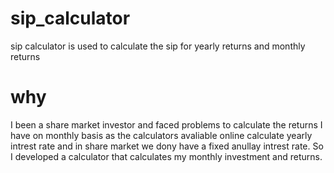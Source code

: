 # sip_calculator
sip calculator is used to calculate the sip for yearly returns and monthly returns

# why 
I been a share market investor and faced problems to  calculate the returns I have on monthly basis  as the calculators avaliable online calculate yearly intrest rate and in share market we dony have a fixed anullay intrest rate. So I developed a calculator that calculates my monthly investment and returns. 
